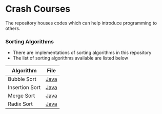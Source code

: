 # Crash Courses

The repository houses codes which can help introduce programming to others.


### Sorting Algorithms
- There are implementations of sorting algorithms in this repository
- The list of sorting algorithms available are listed below

| Algorithm | File |
| ---		 	| ----	  |
| Bubble Sort 	| [Java](./Sorting/SortingAlgorithms.java) |
| Insertion Sort 	| [Java](./Sorting/SortingAlgorithms.java) |
| Merge Sort 	| [Java](./Sorting/MergeSortTest.java) |
| Radix Sort  | [Java](./Sorting/RadixTest.java) |